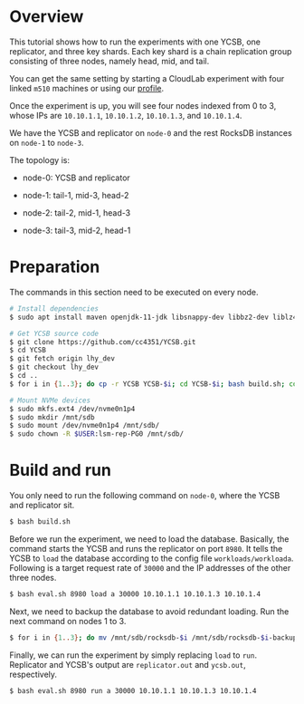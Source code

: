 # Overview

This tutorial shows how to run the experiments with one YCSB, one replicator, and three key shards. Each key shard is a chain replication group consisting of three nodes, namely head, mid, and tail.

You can get the same setting by starting a CloudLab experiment with four linked `m510` machines or using our [profile](https://www.cloudlab.us/p/3d6452a6-c413-11eb-b1eb-e4434b2381fc).

Once the experiment is up, you will see four nodes indexed from 0 to 3, whose IPs are `10.10.1.1`, `10.10.1.2`, `10.10.1.3`, and `10.10.1.4`.

We have the YCSB and replicator on `node-0` and the rest RocksDB instances on `node-1` to `node-3`.

The topology is:

* node-0: YCSB and replicator

* node-1: tail-1, mid-3, head-2

* node-2: tail-2, mid-1, head-3

* node-3: tail-3, mid-2, head-1

# Preparation

The commands in this section need to be executed on every node.

```bash
# Install dependencies
$ sudo apt install maven openjdk-11-jdk libsnappy-dev libbz2-dev liblz4-dev libzstd-dev dstat

# Get YCSB source code
$ git clone https://github.com/cc4351/YCSB.git
$ cd YCSB
$ git fetch origin lhy_dev
$ git checkout lhy_dev
$ cd ..
$ for i in {1..3}; do cp -r YCSB YCSB-$i; cd YCSB-$i; bash build.sh; cd -; done

# Mount NVMe devices
$ sudo mkfs.ext4 /dev/nvme0n1p4
$ sudo mkdir /mnt/sdb
$ sudo mount /dev/nvme0n1p4 /mnt/sdb/
$ sudo chown -R $USER:lsm-rep-PG0 /mnt/sdb/
```

# Build and run

You only need to run the following command on `node-0`, where the YCSB and replicator sit. 

```bash
$ bash build.sh 
```

Before we run the experiment, we need to load the database. Basically, the command starts the YCSB and runs the replicator on port `8980`. It tells the YCSB to `load` the database according to the config file `workloads/workloada`. Following is a target request rate of `30000` and the IP addresses of the other three nodes.

```bash
$ bash eval.sh 8980 load a 30000 10.10.1.1 10.10.1.3 10.10.1.4
```

Next, we need to backup the database to avoid redundant loading. Run the next command on nodes 1 to 3.

```bash
$ for i in {1..3}; do mv /mnt/sdb/rocksdb-$i /mnt/sdb/rocksdb-$i-backup; done
```

Finally, we can run the experiment by simply replacing `load` to `run`. Replicator and YCSB's output are `replicator.out` and `ycsb.out`, respectively.

```bash
$ bash eval.sh 8980 run a 30000 10.10.1.1 10.10.1.3 10.10.1.4
```
